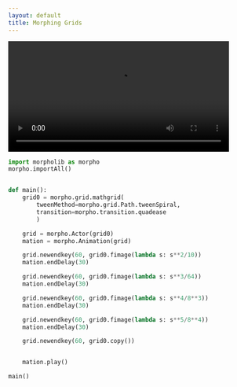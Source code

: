 ```yaml
---
layout: default
title: Morphing Grids
---
```


<video controls loop style="width:100%; max-width:450px">
<source src="https://raw.githubusercontent.com/morpho-matters/morpholib/master/gallery/sample.mp4" type="video/mp4">
</video>

```python
import morpholib as morpho
morpho.importAll()


def main():
    grid0 = morpho.grid.mathgrid(
        tweenMethod=morpho.grid.Path.tweenSpiral,
        transition=morpho.transition.quadease
        )

    grid = morpho.Actor(grid0)
    mation = morpho.Animation(grid)

    grid.newendkey(60, grid0.fimage(lambda s: s**2/10))
    mation.endDelay(30)

    grid.newendkey(60, grid0.fimage(lambda s: s**3/64))
    mation.endDelay(30)

    grid.newendkey(60, grid0.fimage(lambda s: s**4/8**3))
    mation.endDelay(30)

    grid.newendkey(60, grid0.fimage(lambda s: s**5/8**4))
    mation.endDelay(30)

    grid.newendkey(60, grid0.copy())


    mation.play()

main()
```